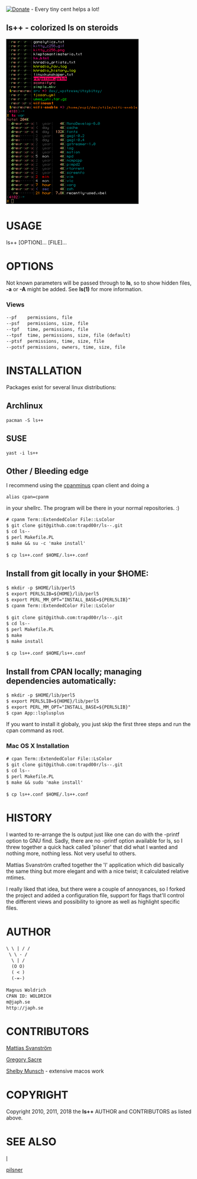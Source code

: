 
[![Donate](https://img.shields.io/badge/Donate-PayPal-green.svg)](https://www.paypal.com/cgi-bin/webscr?cmd=_donations&business=65SFZJ25PSKG8&currency_code=SEK&source=url) - Every tiny cent helps a lot!


ls++ - colorized ls on steroids
------------------------------


![GNU/Linux screenshot](/doc/ls++.png)


# USAGE

ls++ \[OPTION\]... \[FILE\]...

# OPTIONS

Not known parameters will be passed through to **ls**, so to show hidden files,
**-a** or **-A** might be added. See **ls(1)** for more information.

### Views

    --pf    permissions, file
    --psf   permissions, size, file
    --tpf   time, permissions, file
    --tpsf  time, permissions, size, file (default)
    --ptsf  permissions, time, size, file
    --potsf permissions, owners, time, size, file

# INSTALLATION

Packages exist for several linux distributions:

## Archlinux

    pacman -S ls++

## SUSE

    yast -i ls++


## Other / Bleeding edge

I recommend using the [cpanminus](https://metacpan.org/pod/App::cpanminus)
cpan client and doing a

    alias cpan=cpanm

in your shellrc. The program will be there in your normal repositories. :)


    # cpanm Term::ExtendedColor File::LsColor
    $ git clone git@github.com:trapd00r/ls--.git
    $ cd ls--
    $ perl Makefile.PL
    $ make && su -c 'make install'

    $ cp ls++.conf $HOME/.ls++.conf

## Install from git locally in your $HOME:

    $ mkdir -p $HOME/lib/perl5
    $ export PERL5LIB=${HOME}/lib/perl5
    $ export PERL_MM_OPT="INSTALL_BASE=${PERL5LIB}"
    $ cpanm Term::ExtendedColor File::LsColor

    $ git clone git@github.com:trapd00r/ls--.git
    $ cd ls--
    $ perl Makefile.PL
    $ make
    $ make install

    $ cp ls++.conf $HOME/ls++.conf

## Install from CPAN locally; managing dependencies automatically:

    $ mkdir -p $HOME/lib/perl5
    $ export PERL5LIB=${HOME}/lib/perl5
    $ export PERL_MM_OPT="INSTALL_BASE=${PERL5LIB}"
    $ cpan App::lsplusplus

If you want to install it globaly, you just skip the first three steps
and run the cpan command as root.


### Mac OS X Installation

    # cpan Term::ExtendedColor File::LsColor
    $ git clone git@github.com:trapd00r/ls--.git
    $ cd ls--
    $ perl Makefile.PL
    $ make && sudo 'make install'

    $ cp ls++.conf $HOME/.ls++.conf

# HISTORY

I wanted to re-arrange the ls output just like one can do with the -printf
option to GNU find. Sadly, there are no -printf option available for ls, so I
threw together a quick hack called 'pilsner' that did what I wanted and nothing
more, nothing less. Not very useful to others.

Mattias Svanström crafted together the 'l' application which did basically the
same thing but more elegant and with a nice twist; it calculated relative
mtimes.

I really liked that idea, but there were a couple of annoyances, so I forked the
project and added a configuration file, support for flags that'll control the
different views and possibility to ignore as well as highlight specific files.

# AUTHOR

    \ \ | / /
     \ \ - /
      \ | /
      (O O)
      ( < )
      (-=-)

    Magnus Woldrich
    CPAN ID: WOLDRICH
    m@japh.se
    http://japh.se

# CONTRIBUTORS

[Mattias Svanström][0]

[Gregory Sacre][1]

[Shelby Munsch][2] - extensive macos work


# COPYRIGHT

Copyright 2010, 2011, 2018 the **ls++** AUTHOR and CONTRIBUTORS as listed above.

# SEE ALSO

[l][2]

[pilsner][4]

[0]: http://github.com/mmso
[1]: https://github.com/gsacre
[2]: https://github.com/blacRose
[3]: http://github.com/mmso/scripts
[4]: http://github.com/trapd00r/utils/blob/master/pilsner
